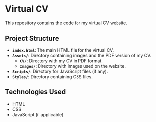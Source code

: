 # Virtual CV

This repository contains the code for my virtual CV website.

## Project Structure

- **`index.html`**: The main HTML file for the virtual CV.
- **`Assets/`**: Directory containing images and the PDF version of my CV.
  - **`CV/`**: Directory with my CV in PDF format.
  - **`Images/`**: Directory with images used on the website.
- **`Scripts/`**: Directory for JavaScript files (if any).
- **`Styles/`**: Directory containing CSS files.

## Technologies Used

- HTML
- CSS
- JavaScript (if applicable)
